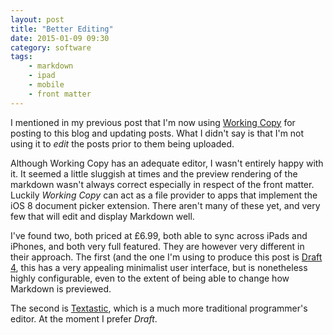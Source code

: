 ```yaml
---
layout: post
title: "Better Editing"
date: 2015-01-09 09:30
category: software
tags: 
    - markdown
    - ipad
    - mobile
    - front matter
---
```

I mentioned in my previous post that I'm now using [Working Copy](https://appsto.re/gb/xONC1.i) for posting to this blog and updating posts.  What I didn't say is that I'm not using it to *edit* the posts prior to them being uploaded.  

Although Working Copy has an adequate editor, I wasn't entirely happy with it.  It seemed a little sluggish at times and the preview rendering of the markdown wasn't always correct especially in respect of the front matter. Luckily *Working Copy* can act as a file provider to apps that implement the iOS 8 document picker extension.  There aren't many of these yet, and very few that will edit and display Markdown well.

I've found two, both priced at £6.99, both able to sync across iPads and iPhones, and both very full featured.  They are however very different in their approach.  The first (and the one I'm using to produce this post is [Draft 4](https://appsto.re/gb/BTL91.i), this has a very appealing minimalist user interface, but is nonetheless highly configurable, even to the extent of being able to change how Markdown is previewed.

The second is [Textastic](https://appsto.re/gb/KWo3w.i), which is a much more traditional programmer's editor.  At the moment I prefer *Draft*.
